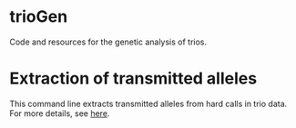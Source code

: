 # trioGen
Code and resources for the genetic analysis of trios.

# Extraction of transmitted alleles

This command line extracts transmitted alleles from hard calls in trio data. For more details, see [here]().
